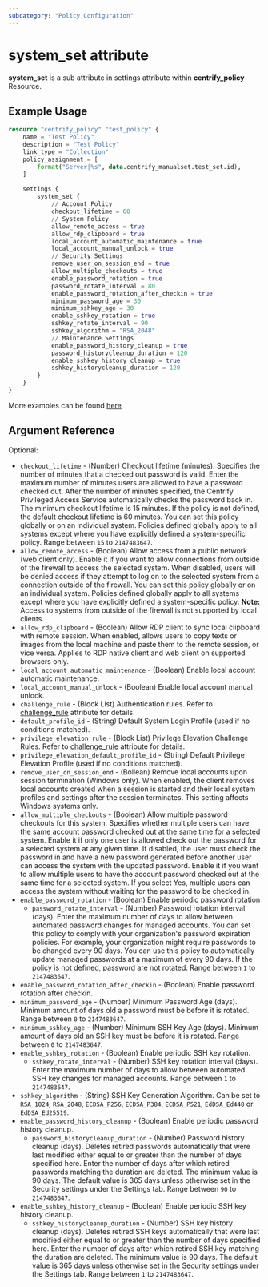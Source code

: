```yaml
---
subcategory: "Policy Configuration"
---
```


# system_set attribute

**system_set** is a sub attribute in settings attribute within **centrify_policy** Resource.

## Example Usage

```terraform
resource "centrify_policy" "test_policy" {
    name = "Test Policy"
    description = "Test Policy"
    link_type = "Collection"
    policy_assignment = [
        format("Server|%s", data.centrify_manualset.test_set.id),
    ]
    
    settings {
        system_set {
            // Account Policy
            checkout_lifetime = 60
            // System Policy
            allow_remote_access = true
            allow_rdp_clipboard = true
            local_account_automatic_maintenance = true
            local_account_manual_unlock = true
            // Security Settings
            remove_user_on_session_end = true
            allow_multiple_checkouts = true
            enable_password_rotation = true
            password_rotate_interval = 80
            enable_password_rotation_after_checkin = true
            minimum_password_age = 30
            minimum_sshkey_age = 30
            enable_sshkey_rotation = true
            sshkey_rotate_interval = 90
            sshkey_algorithm = "RSA_2048"
            // Maintenance Settings
            enable_password_history_cleanup = true
            password_historycleanup_duration = 120
            enable_sshkey_history_cleanup = true
            sshkey_historycleanup_duration = 120
        }
    }
}
```

More examples can be found [here](https://github.com/marcozj/terraform-provider-centrify/blob/main/examples/centrify_policy/policy_system_set.tf)

## Argument Reference

Optional:

- `checkout_lifetime` - (Number) Checkout lifetime (minutes). Specifies the number of minutes that a checked out password is valid. Enter the maximum number of minutes users are allowed to have a password checked out. After the number of minutes specified, the Centrify Privileged Access Service automatically checks the password back in. The minimum checkout lifetime is 15 minutes. If the policy is not defined, the default checkout lifetime is 60 minutes. You can set this policy globally or on an individual system. Policies defined globally apply to all systems except where you have explicitly defined a system-specific policy. Range between `15` to `2147483647`.
- `allow_remote_access` - (Boolean) Allow access from a public network (web client only). Enable it if you want to allow connections from outside of the firewall to access the selected system. When disabled, users will be denied access if they attempt to log on to the selected system from a connection outside of the firewall. You can set this policy globally or on an individual system. Policies defined globally apply to all systems except where you have explicitly defined a system-specific policy. **Note:** Access to systems from outside of the firewall is not supported by local clients.
- `allow_rdp_clipboard` - (Boolean) Allow RDP client to sync local clipboard with remote session. When enabled, allows users to copy texts or images from the local machine and paste them to the remote session, or vice versa. Applies to RDP native client and web client on supported browsers only.
- `local_account_automatic_maintenance` - (Boolean) Enable local account automatic maintenance.
- `local_account_manual_unlock` - (Boolean) Enable local account manual unlock.
- `challenge_rule` - (Block List) Authentication rules. Refer to [challenge_rule](./attribute_challengerule.md) attribute for details.
- `default_profile_id` - (String) Default System Login Profile (used if no conditions matched).
- `privilege_elevation_rule` - (Block List) Privilege Elevation Challenge Rules. Refer to [challenge_rule](./attribute_challengerule.md) attribute for details.
- `privilege_elevation_default_profile_id` - (String) Default Privilege Elevation Profile (used if no conditions matched).
- `remove_user_on_session_end` - (Bollean) Remove local accounts upon session termination (Windows only). When enabled, the client removes local accounts created when a session is started and their local system profiles and settings after the session terminates. This setting affects Windows systems only.
- `allow_multiple_checkouts` - (Boolean) Allow multiple password checkouts for this system. Specifies whether multiple users can have the same account password checked out at the same time for a selected system. Enable it if only one user is allowed check out the password for a selected system at any given time. If disabled, the user must check the password in and have a new password generated before another user can access the system with the updated password. Enable it if you want to allow multiple users to have the account password checked out at the same time for a selected system. If you select Yes, multiple users can access the system without waiting for the password to be checked in.
- `enable_password_rotation` - (Boolean) Enable periodic password rotation
  - `password_rotate_interval` - (Number) Password rotation interval (days). Enter the maximum number of days to allow between automated password changes for managed accounts. You can set this policy to comply with your organization's password expiration policies. For example, your organization might require passwords to be changed every 90 days. You can use this policy to automatically update managed passwords at a maximum of every 90 days. If the policy is not defined, password are not rotated. Range between `1` to `2147483647`.
- `enable_password_rotation_after_checkin` - (Boolean) Enable password rotation after checkin.
- `minimum_password_age` - (Number) Minimum Password Age (days). Minimum amount of days old a password must be before it is rotated. Range between `0` to `2147483647`.
- `minimum_sshkey_age` - (Number) Minimum SSH Key Age (days). Minimum amount of days old an SSH key must be before it is rotated. Range between `0` to `2147483647`.
- `enable_sshkey_rotation` - (Boolean) Enable periodic SSH key rotation.
  - `sshkey_rotate_interval` - (Number) SSH key rotation interval (days). Enter the maximum number of days to allow between automated SSH key changes for managed accounts. Range between `1` to `2147483647`.
- `sshkey_algorithm` - (String) SSH Key Generation Algorithm. Can be set to `RSA_1024`, `RSA_2048`, `ECDSA_P256`, `ECDSA_P384`, `ECDSA_P521`, `EdDSA_Ed448` or `EdDSA_Ed25519`.
- `enable_password_history_cleanup` - (Boolean) Enable periodic password history cleanup.
  - `password_historycleanup_duration` - (Number) Password history cleanup (days). Deletes retired passwords automatically that were last modified either equal to or greater than the number of days specified here. Enter the number of days after which retired passwords matching the duration are deleted. The minimum value is 90 days. The default value is 365 days unless otherwise set in the Security settings under the Settings tab. Range between `90` to `2147483647`.
- `enable_sshkey_history_cleanup` - (Boolean) Enable periodic SSH key history cleanup.
  - `sshkey_historycleanup_duration` - (Number) SSH key history cleanup (days). Deletes retired SSH keys automatically that were last modified either equal to or greater than the number of days specified here. Enter the number of days after which retired SSH key matching the duration are deleted. The minimum value is 90 days. The default value is 365 days unless otherwise set in the Security settings under the Settings tab. Range between `1` to `2147483647`.
